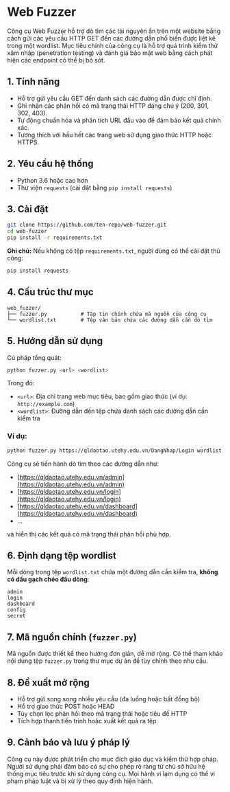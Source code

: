
# Web Fuzzer

Công cụ Web Fuzzer hỗ trợ dò tìm các tài nguyên ẩn trên một website bằng cách gửi các yêu cầu HTTP GET đến các đường dẫn phổ biến được liệt kê trong một wordlist. Mục tiêu chính của công cụ là hỗ trợ quá trình kiểm thử xâm nhập (penetration testing) và đánh giá bảo mật web bằng cách phát hiện các endpoint có thể bị bỏ sót.

## 1. Tính năng

- Hỗ trợ gửi yêu cầu GET đến danh sách các đường dẫn được chỉ định.
- Ghi nhận các phản hồi có mã trạng thái HTTP đáng chú ý (200, 301, 302, 403).
- Tự động chuẩn hóa và phân tích URL đầu vào để đảm bảo kết quả chính xác.
- Tương thích với hầu hết các trang web sử dụng giao thức HTTP hoặc HTTPS.

## 2. Yêu cầu hệ thống

- Python 3.6 hoặc cao hơn
- Thư viện `requests` (cài đặt bằng `pip install requests`)

## 3. Cài đặt

```bash
git clone https://github.com/ten-repo/web-fuzzer.git
cd web-fuzzer
pip install -r requirements.txt
````

**Ghi chú:** Nếu không có tệp `requirements.txt`, người dùng có thể cài đặt thủ công:

```bash
pip install requests
```

## 4. Cấu trúc thư mục

```
web_fuzzer/
├── fuzzer.py           # Tập tin chính chứa mã nguồn của công cụ
└── wordlist.txt        # Tệp văn bản chứa các đường dẫn cần dò tìm
```

## 5. Hướng dẫn sử dụng

Cú pháp tổng quát:

```bash
python fuzzer.py <url> <wordlist>
```

Trong đó:

* `<url>`: Địa chỉ trang web mục tiêu, bao gồm giao thức (ví dụ: `http://example.com`)
* `<wordlist>`: Đường dẫn đến tệp chứa danh sách các đường dẫn cần kiểm tra

### Ví dụ:

```bash
python fuzzer.py https://qldaotao.utehy.edu.vn/DangNhap/Login wordlist.txt
```

Công cụ sẽ tiến hành dò tìm theo các đường dẫn như:

* [https://qldaotao.utehy.edu.vn/admin](https://qldaotao.utehy.edu.vn/admin)
* [https://qldaotao.utehy.edu.vn/login](https://qldaotao.utehy.edu.vn/login)
* [https://qldaotao.utehy.edu.vn/dashboard](https://qldaotao.utehy.edu.vn/dashboard)
* ...

và hiển thị các kết quả có mã trạng thái phản hồi phù hợp.

## 6. Định dạng tệp wordlist

Mỗi dòng trong tệp `wordlist.txt` chứa một đường dẫn cần kiểm tra, **không có dấu gạch chéo đầu dòng**:

```
admin
login
dashboard
config
secret
```

## 7. Mã nguồn chính (`fuzzer.py`)

Mã nguồn được thiết kế theo hướng đơn giản, dễ mở rộng. Có thể tham khảo nội dung tệp `fuzzer.py` trong thư mục dự án để tùy chỉnh theo nhu cầu.

## 8. Đề xuất mở rộng

* Hỗ trợ gửi song song nhiều yêu cầu (đa luồng hoặc bất đồng bộ)
* Hỗ trợ giao thức POST hoặc HEAD
* Tùy chọn lọc phản hồi theo mã trạng thái hoặc tiêu đề HTTP
* Tích hợp thanh tiến trình hoặc xuất kết quả ra tệp

## 9. Cảnh báo và lưu ý pháp lý

Công cụ này được phát triển cho mục đích giáo dục và kiểm thử hợp pháp. Người sử dụng phải đảm bảo có sự cho phép rõ ràng từ chủ sở hữu hệ thống mục tiêu trước khi sử dụng công cụ. Mọi hành vi lạm dụng có thể vi phạm pháp luật và bị xử lý theo quy định hiện hành.

